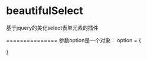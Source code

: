beautifulSelect
===============

基于jquery的美化select表单元素的插件


===============
参数option是一个对象：
option = {
  
}
